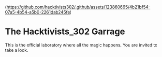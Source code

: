 

(https://github.com/hacktivists302/.github/assets/123860665/4b21bf54-07a5-4b54-a5b0-2261dab245fe)

# The Hacktivists_302 Garrage 

This is the official laboratory where all the magic happens. You are invited to take a look.


<!--

**Here are some ideas to get you started:**

🙋‍♀️ A short introduction - what is your organization all about?
🌈 Contribution guidelines - how can the community get involved?
👩‍💻 Useful resources - where can the community find your docs? Is there anything else the community should know?
🍿 Fun facts - what does your team eat for breakfast?
🧙 Remember, you can do mighty things with the power of [Markdown](https://docs.github.com/github/writing-on-github/getting-started-with-writing-and-formatting-on-github/basic-writing-and-formatting-syntax)
-->
